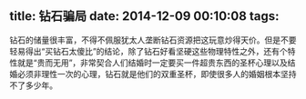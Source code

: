 title: 钻石骗局
date: 2014-12-09 00:10:08
tags:
---
钻石的储量很丰富，不得不佩服犹太人垄断钻石资源把这玩意炒得天价。但是不要轻易得出“买钻石太傻比”的结论，除了钻石好看坚硬这些物理特性之外，还有个特性就是“贵而无用”，非常契合人们结婚时一定要买一件超贵东西的圣杯心理以及结婚必须非理性一次的心理，钻石就是他们的双重圣杯，即使很多人的婚姻根本坚持不了多少年。
